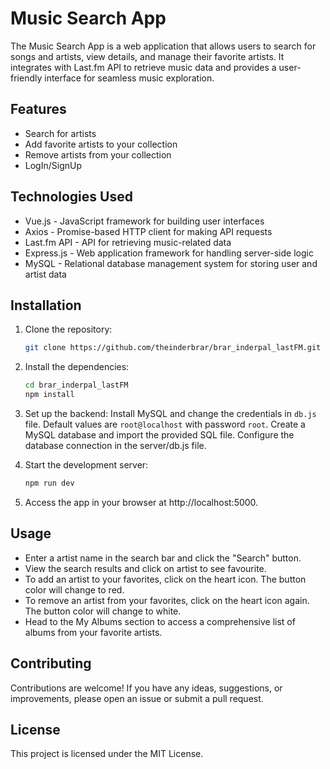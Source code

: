 # Music Search App

The Music Search App is a web application that allows users to search for songs and artists, view details, and manage their favorite artists. It integrates with Last.fm API to retrieve music data and provides a user-friendly interface for seamless music exploration.


## Features

- Search for artists
- Add favorite artists to your collection
- Remove artists from your collection
- LogIn/SignUp

## Technologies Used

- Vue.js - JavaScript framework for building user interfaces
- Axios - Promise-based HTTP client for making API requests
- Last.fm API - API for retrieving music-related data
- Express.js - Web application framework for handling server-side logic
- MySQL - Relational database management system for storing user and artist data

## Installation

1. Clone the repository:

   ```bash
   git clone https://github.com/theinderbrar/brar_inderpal_lastFM.git
    ```
2. Install the dependencies:

    ```bash
    cd brar_inderpal_lastFM
    npm install
    ```

3. Set up the backend:
    Install MySQL and change the credentials in `db.js` file.
    Default values are `root@localhost` with password `root`. 
    Create a MySQL database and import the provided SQL file.
    Configure the database connection in the server/db.js file.

4. Start the development server:
    ```bash
    npm run dev
    ```
5. Access the app in your browser at http://localhost:5000.


## Usage

- Enter a artist name in the search bar and click the "Search" button.
- View the search results and click on artist to see favourite.
- To add an artist to your favorites, click on the heart icon. The button color will change to red.
- To remove an artist from your favorites, click on the heart icon again. The button color will change to white.
- Head to the My Albums section to access a comprehensive list of albums from your favorite artists.

## Contributing

Contributions are welcome! If you have any ideas, suggestions, or improvements, please open an issue or submit a pull request.

## License

This project is licensed under the MIT License.

